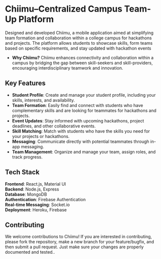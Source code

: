 
# Chiimu–Centralized Campus Team-Up Platform

Designed and developed Chiimu, a mobile application aimed at simplifying team formation and collaboration within a college campus for hackathons and projects. The platform allows students to showcase skills, form teams based on specific requirements, and stay updated with hackathon events

- **Why Chiimu?**
Chiimu enhances connectivity and collaboration within a campus by bridging the gap between skill-seekers and skill-providers, encouraging interdisciplinary teamwork and innovation.



## Key Features



- **Student Profile**: Create and manage your student profile, including your skills, interests, and availability.
- **Team Formation**: Easily find and connect with students who have complementary skills and are looking for teammates for hackathons and projects.
- **Event Updates**: Stay informed with upcoming hackathons, project deadlines, and other collaborative events.
- **Skill Matching**: Match with students who have the skills you need for your projects or hackathons.
- **Messaging**: Communicate directly with potential teammates through in-app messaging.
 - **Team Management**: Organize and manage your team, assign roles, and track progress.
## Tech Stack

**Frontend**: React.js, Material UI\
**Backend**: Node.js, Express\
**Database**: MongoDB\
**Authentication**: Firebase Authentication\
**Real-time Messaging**: Socket.io\
**Deployment**: Heroku, Firebase


## Contributing

We welcome contributions to Chiimu! If you are interested in contributing, please fork the repository, make a new branch for your feature/bugfix, and then submit a pull request. Just make sure your changes are properly documented and tested..

